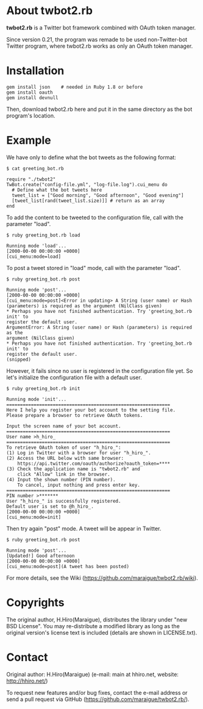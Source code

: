 # About twbot2.rb

**twbot2.rb** is a Twitter bot framework combined with OAuth token manager.

Since version 0.21, the program was remade to be used non-Twitter-bot Twitter program, where twbot2.rb works as only an OAuth token manager.

# Installation

    gem install json    # needed in Ruby 1.8 or before
    gem install oauth
    gem install devnull

Then, download twbot2.rb here and put it in the same directory as the bot program's location.

# Example

We have only to define what the bot tweets as the following format:

    $ cat greeting_bot.rb
    
    require "./twbot2"
    TwBot.create("config-file.yml", "log-file.log").cui_menu do
      # Define what the bot tweets here
      tweet_list = ["Good morning", "Good afternoon", "Good evening"]
      [tweet_list[rand(tweet_list.size)]] # return as an array
    end

To add the content to be tweeted to the configuration file, call with the parameter "load".

    $ ruby greeting_bot.rb load
    
    Running mode 'load'...
    [2000-00-00 00:00:00 +0000]
    [cui_menu:mode=load]

To post a tweet stored in "load" mode, call with the parameter "load".

    $ ruby greeting_bot.rb post
    
    Running mode 'post'...
    [2000-00-00 00:00:00 +0000]
    [cui_menu:mode=post]<Error in updating> A String (user name) or Hash
    (parameters) is required as the argument (NilClass given)
    * Perhaps you have not finished authentication. Try 'greeting_bot.rb init' to
    register the default user.
    ArgumentError: A String (user name) or Hash (parameters) is required as the
    argument (NilClass given)
    * Perhaps you have not finished authentication. Try 'greeting_bot.rb init' to
    register the default user.
    (snipped)

However, it fails since no user is registered in the configuration file yet. So let's initialize the configuration file with a default user.

    $ ruby greeting_bot.rb init
    
    Running mode 'init'...
    ============================================================
    Here I help you register your bot account to the setting file.
    Please prepare a browser to retrieve OAuth tokens.
    
    Input the screen name of your bot account.
    ============================================================
    User name >h_hiro_
    ============================================================
    To retrieve OAuth token of user "h_hiro_":
    (1) Log in Twitter with a browser for user "h_hiro_".
    (2) Access the URL below with same browser:
        https://api.twitter.com/oauth/authorize?oauth_token=****
    (3) Check the application name is "twbot2.rb" and
        click "Allow" link in the browser.
    (4) Input the shown number (PIN number).
        To cancel, input nothing and press enter key.
    ============================================================
    PIN number >*******
    User "h_hiro_" is successfully registered.
    Default user is set to @h_hiro_.
    [2000-00-00 00:00:00 +0000]
    [cui_menu:mode=init]

Then try again "post" mode. A tweet will be appear in Twitter.

    $ ruby greeting_bot.rb post
    
    Running mode 'post'...
    [Updated!] Good afternoon
    [2000-00-00 00:00:00 +0000]
    [cui_menu:mode=post](A tweet has been posted)

For more details, see the Wiki (https://github.com/maraigue/twbot2.rb/wiki).

# Copyrights

The original author, H.Hiro(Maraigue), distributes the library under "new BSD License". You may re-distribute a modified library as long as the original version's license text is included (details are shown in LICENSE.txt).

# Contact

Original author: H.Hiro(Maraigue) (e-mail: main at hhiro.net, website: http://hhiro.net/)

To request new features and/or bug fixes, contact the e-mail address or send a pull request via GitHub (https://github.com/maraigue/twbot2.rb/).
